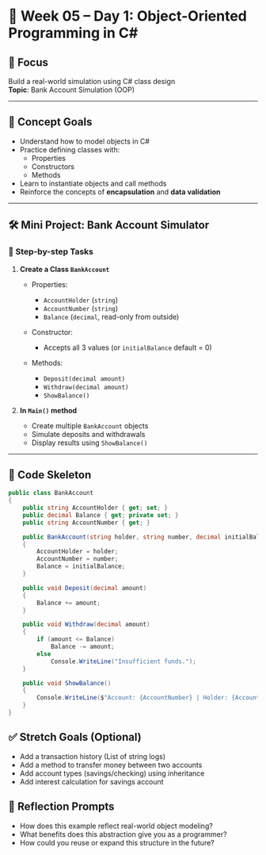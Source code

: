 # 📅 Week 05 – Day 1: Object-Oriented Programming in C#

## 🎯 Focus

Build a real-world simulation using C# class design  
**Topic**: Bank Account Simulation (OOP)

---

## 🧠 Concept Goals

- Understand how to model objects in C#
- Practice defining classes with:
  - Properties
  - Constructors
  - Methods
- Learn to instantiate objects and call methods
- Reinforce the concepts of **encapsulation** and **data validation**

---

## 🛠️ Mini Project: Bank Account Simulator

### 🔧 Step-by-step Tasks

1. **Create a Class `BankAccount`**

   - Properties:

     - `AccountHolder` (`string`)
     - `AccountNumber` (`string`)
     - `Balance` (`decimal`, read-only from outside)

   - Constructor:

     - Accepts all 3 values (or `initialBalance` default = 0)

   - Methods:
     - `Deposit(decimal amount)`
     - `Withdraw(decimal amount)`
     - `ShowBalance()`

2. **In `Main()` method**
   - Create multiple `BankAccount` objects
   - Simulate deposits and withdrawals
   - Display results using `ShowBalance()`

---

## 📄 Code Skeleton

```csharp
public class BankAccount
{
    public string AccountHolder { get; set; }
    public decimal Balance { get; private set; }
    public string AccountNumber { get; }

    public BankAccount(string holder, string number, decimal initialBalance)
    {
        AccountHolder = holder;
        AccountNumber = number;
        Balance = initialBalance;
    }

    public void Deposit(decimal amount)
    {
        Balance += amount;
    }

    public void Withdraw(decimal amount)
    {
        if (amount <= Balance)
            Balance -= amount;
        else
            Console.WriteLine("Insufficient funds.");
    }

    public void ShowBalance()
    {
        Console.WriteLine($"Account: {AccountNumber} | Holder: {AccountHolder} | Balance: ${Balance}");
    }
}
```

## ✅ Stretch Goals (Optional)

- Add a transaction history (List of string logs)
- Add a method to transfer money between two accounts
- Add account types (savings/checking) using inheritance
- Add interest calculation for savings account

## 🧠 Reflection Prompts

- How does this example reflect real-world object modeling?
- What benefits does this abstraction give you as a programmer?
- How could you reuse or expand this structure in the future?

